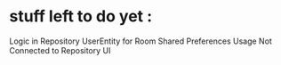 # stuff left to do yet : 
Logic in Repository
UserEntity for Room
Shared Preferences Usage Not Connected to Repository
UI
